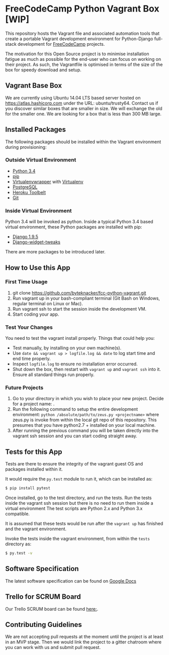 # FreeCodeCamp Python Vagrant Box [WIP]

This repository hosts the Vagrant file and associated automation tools that create a portable Vagrant development environment for Python-Django full-stack development for [FreeCodeCamp](https://freecodecamp.com) projects.

The motivation for this Open Source project is to minimise installation fatigue as much as possible for the end-user who can focus on working on their project. As such, the Vagrantfile is optimised in terms of the size of the box for speedy download and setup.

## Vagrant Base Box

We are currently using Ubuntu 14.04 LTS based server hosted on https://atlas.hashicorp.com under the URL: ubuntu/trusty64. Contact us if you discover similar boxes that are smaller in size. We will exchange the old for the smaller one. We are looking for a box that is less than 300 MB large.

## Installed Packages

The following packages should be installed within the Vagrant environment during provisioning:

### Outside Virtual Environment

- [Python 3.4](https://www.python.org/download/releases/3.0/)
- [pip](https://pip.pypa.io/en/stable/installing/)
- [Virtualenvwrapper](https://virtualenvwrapper.readthedocs.io/en/latest/) with [Virtualenv](https://virtualenv.pypa.io/en/latest/)
- [PostgreSQL](http://www.postgresql.org/)
- [Heroku Toolbelt](https://toolbelt.heroku.com/)
- [Git](https://git-scm.com/)

### Inside Virtual Environment

Python 3.4 will be invoked as python. Inside a typical Python 3.4 based virtual environment, these Python packages are installed with pip:

- [Django 1.9.5](https://www.djangoproject.com/)
- [Django-widget-tweaks](https://github.com/kmike/django-widget-tweaks)

There are more packages to be introduced later.

## How to Use this App
### First Time Usage

1. git clone https://github.com/byteknacker/fcc-python-vagrant.git
2. Run vagrant up in your bash-compliant terminal (Git Bash on Windows, regular terminal on Linux or Mac).
3. Run vagrant ssh to start the session inside the development VM.
4. Start coding your app.

### Test Your Changes

You need to test the vagrant install properly. Things that could help you:
- Test manually, by installing on your own machine(s).
- Use `date && vagrant up > logfile.log && date` to log start time and end time properly.
- Inspect `logfile.log` to ensure no installation error occurred.
- Shut down the box, then restart with `vagrant up` and `vagrant ssh` into it. Ensure all standard things run properly.

### Future Projects

1. Go to your directory in which you wish to place your new project. Decide
for a project name: <projectname>.
2. Run the following command to setup the entire development environment:
`python /absolute/path/to/zeus.py <projectname>` where zeus.py is invoke from
within the local git repo of this repository. This presumes that you have
python2.7 + installed on your local machine.
3. After running the previous command you will be taken directly into
the vagrant ssh session and you can start coding straight away.

## Tests for this App

Tests are there to ensure the integrity of the vagrant guest OS and packages installed within it.

It would require the `py.test` module to run it, which can be installed as:

```bash
$ pip install pytest
```

Once installed, go to the test directory, and run the tests. Run the tests inside the vagrant ssh session but there is no need to run them inside a virtual environment The test scripts are Python 2.x and Python 3.x compatible.

It is assumed that these tests would be run after the `vagrant up` has finished and the vagrant environment.

Invoke the tests inside the vagrant environment, from within the `tests` directory as:

```bash
$ py.test -v
```

## Software Specification

The latest software specification can be found on [Google Docs](https://docs.google.com/document/d/1VkHJRZs0XdL2ne1Z55eAWL8pLrhdhpb7i60dpph0jmY/)


## Trello for SCRUM Board

Our Trello SCRUM board can be found [here:](https://trello.com/b/wdC4OXE4/fcc-python-vagrant).

## Contributing Guidelines

We are not accepting pull requests at the moment until the project is at least in an MVP stage. Then we would link the project to a gitter chatroom where you can work with us and submit pull request.
